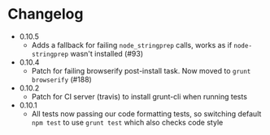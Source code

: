 # Changelog

* 0.10.5
  * Adds a fallback for failing `node_stringprep` calls, works as if `node-stringprep` wasn't installed (#93)
* 0.10.4
  * Patch for failing browserify post-install task. Now moved to `grunt browserify` (#188)
* 0.10.2
  * Patch for CI server (travis) to install grunt-cli when running tests
* 0.10.1
  * All tests now passing our code formatting tests, so switching default `npm test` to use `grunt test` which also checks code style
